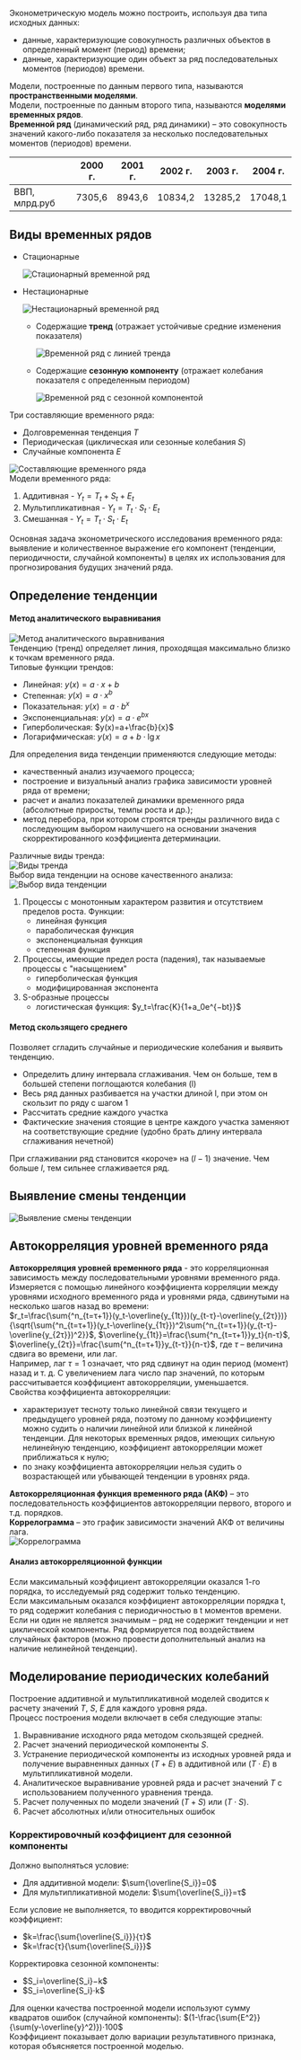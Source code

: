 Эконометрическую модель можно построить, используя два типа исходных данных:
- данные, характеризующие совокупность различных объектов в определенный момент (период) времени;
- данные, характеризующие один объект за ряд последовательных моментов (периодов) времени.
  
Модели, построенные по данным первого типа, называются **пространственными моделями**.  
Модели, построенные по данным второго типа, называются **моделями временных рядов**.  
**Временной ряд** (динамический ряд, ряд динамики) – это совокупность значений какого-либо показателя за несколько последовательных моментов (периодов) времени.  

|               | 2000 г. | 2001 г. | 2002 г. | 2003 г. | 2004 г. |
| ------------- | ------- | ------- | ------- | ------- | ------- |
| ВВП, млрд.руб | 7305,6  | 8943,6  | 10834,2 | 13285,2 | 17048,1 |
## Виды временных рядов
- Стационарные
	  
	![Стационарный временной ряд](../Pictures/10_01.%20Стационарный%20временной%20ряд.png)  
- Нестационарные
	  
	![Нестационарный временной ряд](../Pictures/10_02.%20Нестационарный%20временной%20ряд.png)    
	- Содержащие **тренд** (отражает устойчивые средние изменения показателя)
		  
		![Временной ряд с линией тренда](../Pictures/10_03.%20Временной%20ряд%20с%20линией%20тренда.png)
	- Содержащие **сезонную компоненту** (отражает колебания показателя с определенным периодом)
		  
		![Временной ряд с сезонной компонентой](../Pictures/10_04.%20Временной%20ряд%20с%20сезонной%20компонентой.png)
  
Три составляющие временного ряда:
- Долговременная тенденция $T$
- Периодическая (циклическая или сезонные колебания $S$)
- Случайные компонента $E$ 
  
![Составляющие временного ряда](../Pictures/10_05.%20Составляющие%20временного%20ряда.png)  
Модели временного ряда:
1. Аддитивная - $Y_t=T_t+S_t+E_t$
2. Мультипликативная - $Y_t=T_t⋅S_t⋅E_t$
3. Смешанная - $Y_t=T_t⋅S_t⋅E_t$
  
Основная задача эконометрического исследования временного ряда: выявление и количественное выражение его компонент (тенденции, периодичности, случайной компоненты) в целях их использования для прогнозирования будущих значений ряда.
## Определение тенденции
#### Метод аналитического выравнивания
![Метод аналитического выравнивания](../Pictures/10_06.%20Метод%20аналитического%20выравнивания.png)  
Тенденцию (тренд) определяет линия, проходящая максимально близко к точкам временного ряда.  
Типовые функции трендов:
- Линейная: $y(x)=a⋅x+b$
- Степенная: $y(x)=a⋅x^b$
- Показательная: $y(x)=a⋅b^x$
- Экспоненциальная: $y(x)=a⋅e^{bx}$
- Гиперболическая: $y(x)=a+\frac{b}{x}$
- Логарифмическая: $y(x)=a+b⋅\lg{x}$
  
Для определения вида тенденции применяются следующие методы:
- качественный анализ изучаемого процесса;
- построение и визуальный анализ графика зависимости уровней ряда от времени;
- расчет и анализ показателей динамики временного ряда (абсолютные приросты, темпы роста и др.);
- метод перебора, при котором строятся тренды различного вида с последующим выбором наилучшего на основании значения скорректированного коэффициента детерминации.
  
Различные виды тренда:  
![Виды тренда](../Pictures/10_07.%20Виды%20тренда.png)  
Выбор вида тенденции на основе качественного анализа:  
![Выбор вида тенденции](../Pictures/10_08.%20Выбор%20вида%20тенденции.png)  
1. Процессы с монотонным характером развития и отсутствием пределов роста. Функции:
	- линейная функция
	- параболическая функция
	- экспоненциальная функция
	- степенная функция
2. Процессы, имеющие предел роста (падения), так называемые процессы с "насыщением"
	- гиперболическая функция
	- модифицированная экспонента
3. S-образные процессы
	- логистическая функция: $y_t=\frac{K}{1+a_0e^{−bt}}$
#### Метод скользящего среднего
Позволяет сгладить случайные и периодические колебания и выявить тенденцию.
- Определить длину интервала сглаживания. Чем он больше, тем в большей степени поглощаются колебания (l)
- Весь ряд данных разбивается на участки длиной l, при этом он скользит по ряду с шагом 1
- Рассчитать средние каждого участка
- Фактические значения стоящие в центре каждого участка заменяют на соответствующие средние (удобно брать длину интервала сглаживания нечетной)
  
При сглаживании ряд становится «короче» на $(l−1)$ значение. Чем больше $l$, тем сильнее сглаживается ряд.
## Выявление смены тенденции
![Выявление смены тенденции](../Pictures/10_09.%20Выявление%20смены%20тенденции.png)  
## Автокорреляция уровней временного ряда
**Автокорреляция уровней временного ряда** - это корреляционная зависимость между последовательными уровнями временного ряда. Измеряется с помощью линейного коэффициента корреляции между уровнями исходного временного ряда и уровнями ряда, сдвинутыми на несколько шагов назад во времени:  
$r_t=\frac{\sum{^n_{t=τ+1}}(y_t-\overline{y_{1t}})(y_{t-τ}-\overline{y_{2τ}})}{\sqrt{\sum{^n_{t=τ+1}}(y_t-\overline{y_{1τ}})^2\sum{^n_{t=τ+1}}(y_{t-τ}-\overline{y_{2τ}})^2}}$, $\overline{y_{1t}}=\frac{\sum{^n_{t=τ+1}}y_t}{n-τ}$, $\overline{y_{2τ}}=\frac{\sum{^n_{t=τ+1}}y_{t-τ}}{n-τ}$, где $τ$ – величина сдвига во времени, или лаг.  
Например, лаг $τ=1$ означает, что ряд сдвинут на один период (момент) назад и т. д. С увеличением лага число пар значений, по которым рассчитывается коэффициент автокорреляции, уменьшается.  
Свойства коэффициента автокорреляции:
- характеризует тесноту только линейной связи текущего и предыдущего уровней ряда, поэтому по данному коэффициенту можно судить о наличии линейной или близкой к линейной тенденции. Для некоторых временных рядов, имеющих сильную нелинейную тенденцию, коэффициент автокорреляции может приближаться к нулю;
- по знаку коэффициента автокорреляции нельзя судить о возрастающей или убывающей тенденции в уровнях ряда.
  
**Автокорреляционная функция временного ряда (АКФ)** – это последовательность коэффициентов автокорреляции первого, второго и т.д. порядков.  
**Коррелограмма** – это график зависимости значений АКФ от величины лага.  
![Коррелограмма](../Pictures/10_10.%20Коррелограмма.png)  
#### Анализ автокорреляционной функции
Если максимальный коэффициент автокорреляции оказался 1-го порядка, то исследуемый ряд содержит только тенденцию.  
Если максимальным оказался коэффициент автокорреляции порядка t, то ряд содержит колебания с периодичностью в t моментов времени.  
Если ни один не является значимым – ряд не содержит тенденции и нет циклической компоненты. Ряд формируется под воздействием случайных факторов (можно провести дополнительный анализ на наличие нелинейной тенденции).
## Моделирование периодических колебаний
Построение аддитивной и мультипликативной моделей сводится к расчету значений $T$, $S$, $E$ для каждого уровня ряда.  
Процесс построения модели включает в себя следующие этапы:
1. Выравнивание исходного ряда методом скользящей средней.
2. Расчет значений периодической компоненты $S$.
3. Устранение периодической компоненты из исходных уровней ряда и получение выравненных данных $(Т+Е)$ в аддитивной или $(Т⋅Е)$ в мультипликативной модели.
4. Аналитическое выравнивание уровней ряда и расчет значений $Т$ с использованием полученного уравнения тренда.
5. Расчет полученных по модели значений $(Т+S)$ или $(Т⋅S)$.
6. Расчет абсолютных и/или относительных ошибок
### Корректировочный коэффициент для сезонной компоненты
Должно выполняться условие: 
- Для аддитивной модели: $\sum{\overline{S_i}}=0$ 
- Для мультипликативной модели: $\sum{\overline{S_i}}=τ$ 
  
Если условие не выполняется, то вводится корректировочный коэффициент: 
- $k=\frac{\sum{\overline{S_i}}}{τ}$ 
- $k=\frac{τ}{\sum{\overline{S_i}}}$ 
  
Корректировка сезонной компоненты: 
- $S_i=\overline{S_i}−k$
- $S_i=\overline{S_i}⋅k$
  
Для оценки качества построенной модели используют сумму квадратов ошибок (случайной компоненты): $(1-\frac{\sum{E^2}}{\sum(y-\overline{y}^2)})⋅100$  
Коэффициент показывает долю вариации результативного признака, которая объясняется построенной моделью.
